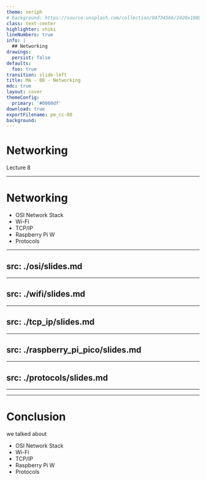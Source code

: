 ```yaml
---
theme: seriph
# background: https://source.unsplash.com/collection/94734566/1920x1080
class: text-center
highlighter: shiki
lineNumbers: true
info: |
  ## Networking
drawings:
  persist: false
defaults:
  foo: true
transition: slide-left
title: MA - 08 - Networking
mdc: true
layout: cover
themeConfig:
  primary: '#0060df'
download: true
exportFilename: pm_cc-08
background:
---
```


# Networking
Lecture 8

---

# Networking

- OSI Network Stack
- Wi-Fi
- TCP/IP
- Raspberry Pi W
- Protocols

<!-- OSI -->

---
src: ./osi/slides.md
---

<!-- WiFi -->

---
src: ./wifi/slides.md
---

<!-- TCP/IP -->

---
src: ./tcp_ip/slides.md
---

<!-- Raspberry Pi Pico -->

---
src: ./raspberry_pi_pico/slides.md
---

<!-- Protocols -->

---
src: ./protocols/slides.md
---

---
---
# Conclusion
we talked about

- OSI Network Stack
- Wi-Fi
- TCP/IP
- Raspberry Pi W
- Protocols
